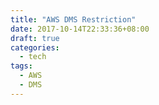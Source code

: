 ```yaml
---
title: "AWS DMS Restriction"
date: 2017-10-14T22:33:36+08:00
draft: true
categories:
  - tech
tags:
  - AWS
  - DMS
---
```


